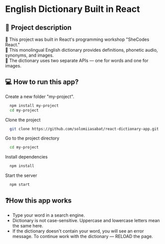 # English Dictionary Built in React

## 📖 Project description

📍 This project was built in React's programming workshop "SheCodes React." \
📍 This monolingual English dictionary provides definitions, phonetic audio, synonyms, and images. \
📍 The dictionary uses two separate APIs — one for words and one for images.

## 💻 How to run this app?

Create a new folder "my-project".

```bash
  npm install my-project
  cd my-project
```

Clone the project

```bash
  git clone https://github.com/solomiiasabat/react-dictionary-app.git
```

Go to the project directory

```bash
  cd my-project
```

Install dependencies

```bash
  npm install
```

Start the server

```bash
  npm start
```

## ❓How this app works

- Type your word in a search engine.
- Dictionary is not case-sensitive. Uppercase and lowercase letters mean the same here.
- If the dictionary doesn't contain your word, you will see an error message. To continue work with the dictionary — RELOAD the page.
